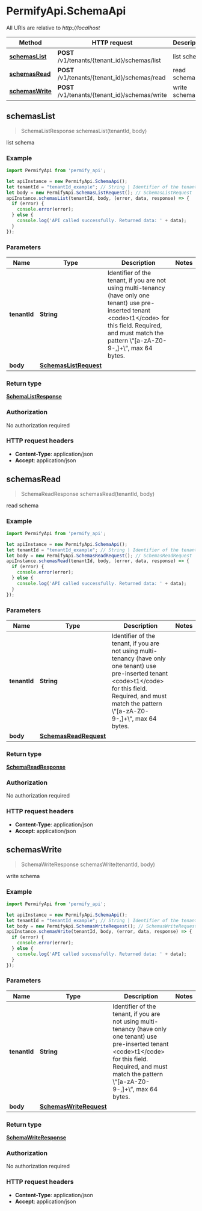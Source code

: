 # PermifyApi.SchemaApi

All URIs are relative to *http://localhost*

Method | HTTP request | Description
------------- | ------------- | -------------
[**schemasList**](SchemaApi.md#schemasList) | **POST** /v1/tenants/{tenant_id}/schemas/list | list schema
[**schemasRead**](SchemaApi.md#schemasRead) | **POST** /v1/tenants/{tenant_id}/schemas/read | read schema
[**schemasWrite**](SchemaApi.md#schemasWrite) | **POST** /v1/tenants/{tenant_id}/schemas/write | write schema



## schemasList

> SchemaListResponse schemasList(tenantId, body)

list schema

### Example

```javascript
import PermifyApi from 'permify_api';

let apiInstance = new PermifyApi.SchemaApi();
let tenantId = "tenantId_example"; // String | Identifier of the tenant, if you are not using multi-tenancy (have only one tenant) use pre-inserted tenant <code>t1</code> for this field. Required, and must match the pattern \\“[a-zA-Z0-9-,]+\\“, max 64 bytes.
let body = new PermifyApi.SchemasListRequest(); // SchemasListRequest | 
apiInstance.schemasList(tenantId, body, (error, data, response) => {
  if (error) {
    console.error(error);
  } else {
    console.log('API called successfully. Returned data: ' + data);
  }
});
```

### Parameters


Name | Type | Description  | Notes
------------- | ------------- | ------------- | -------------
 **tenantId** | **String**| Identifier of the tenant, if you are not using multi-tenancy (have only one tenant) use pre-inserted tenant &lt;code&gt;t1&lt;/code&gt; for this field. Required, and must match the pattern \\“[a-zA-Z0-9-,]+\\“, max 64 bytes. | 
 **body** | [**SchemasListRequest**](SchemasListRequest.md)|  | 

### Return type

[**SchemaListResponse**](SchemaListResponse.md)

### Authorization

No authorization required

### HTTP request headers

- **Content-Type**: application/json
- **Accept**: application/json


## schemasRead

> SchemaReadResponse schemasRead(tenantId, body)

read schema

### Example

```javascript
import PermifyApi from 'permify_api';

let apiInstance = new PermifyApi.SchemaApi();
let tenantId = "tenantId_example"; // String | Identifier of the tenant, if you are not using multi-tenancy (have only one tenant) use pre-inserted tenant <code>t1</code> for this field. Required, and must match the pattern \\“[a-zA-Z0-9-,]+\\“, max 64 bytes.
let body = new PermifyApi.SchemasReadRequest(); // SchemasReadRequest | 
apiInstance.schemasRead(tenantId, body, (error, data, response) => {
  if (error) {
    console.error(error);
  } else {
    console.log('API called successfully. Returned data: ' + data);
  }
});
```

### Parameters


Name | Type | Description  | Notes
------------- | ------------- | ------------- | -------------
 **tenantId** | **String**| Identifier of the tenant, if you are not using multi-tenancy (have only one tenant) use pre-inserted tenant &lt;code&gt;t1&lt;/code&gt; for this field. Required, and must match the pattern \\“[a-zA-Z0-9-,]+\\“, max 64 bytes. | 
 **body** | [**SchemasReadRequest**](SchemasReadRequest.md)|  | 

### Return type

[**SchemaReadResponse**](SchemaReadResponse.md)

### Authorization

No authorization required

### HTTP request headers

- **Content-Type**: application/json
- **Accept**: application/json


## schemasWrite

> SchemaWriteResponse schemasWrite(tenantId, body)

write schema

### Example

```javascript
import PermifyApi from 'permify_api';

let apiInstance = new PermifyApi.SchemaApi();
let tenantId = "tenantId_example"; // String | Identifier of the tenant, if you are not using multi-tenancy (have only one tenant) use pre-inserted tenant <code>t1</code> for this field. Required, and must match the pattern \\“[a-zA-Z0-9-,]+\\“, max 64 bytes.
let body = new PermifyApi.SchemasWriteRequest(); // SchemasWriteRequest | 
apiInstance.schemasWrite(tenantId, body, (error, data, response) => {
  if (error) {
    console.error(error);
  } else {
    console.log('API called successfully. Returned data: ' + data);
  }
});
```

### Parameters


Name | Type | Description  | Notes
------------- | ------------- | ------------- | -------------
 **tenantId** | **String**| Identifier of the tenant, if you are not using multi-tenancy (have only one tenant) use pre-inserted tenant &lt;code&gt;t1&lt;/code&gt; for this field. Required, and must match the pattern \\“[a-zA-Z0-9-,]+\\“, max 64 bytes. | 
 **body** | [**SchemasWriteRequest**](SchemasWriteRequest.md)|  | 

### Return type

[**SchemaWriteResponse**](SchemaWriteResponse.md)

### Authorization

No authorization required

### HTTP request headers

- **Content-Type**: application/json
- **Accept**: application/json

